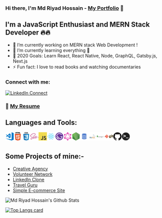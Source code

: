 ### Hi there, I'm Md Riyad Hossain - [My Portfolio](https://riyad-hossain.netlify.app/ "Riyad's Portfolio") 👋

## I'm a JavaScript Enthusiast and MERN Stack Developer 🔥🔥

- 🔭 I’m currently working on MERN stack Web Development !
- 🌱 I’m currently learning everything 🤣
- 🥅 2020 Goals: Learn React, React Native, Node, GraphQL, Gatsby.js, Next.js
- ⚡ Fun fact: I love to read books and watching documentaries

### Connect with me:

[![LinkedIn Connect](https://img.shields.io/badge/%20-Connect-black?color=14171A&labelColor=212121&logo=linkedin&logoColor=ffffff)](https://www.linkedin.com/in/md-riyad-hossain-288867141/)

### 📑 [My Resume](https://drive.google.com/file/d/1jaLvn-gh3A2si-P2Af2sKmjDIZD_ycDf/view?usp=sharing)

## Languages and Tools:

<img align="left" alt="Visual Studio Code" width="26px" src="./images/visual-studio-code.png" />
<img align="left" alt="HTML5" width="26px" src="./images/html.png" />
<img align="left" alt="CSS3" width="26px" src="./images/css.png" />
<img align="left" alt="Sass" width="26px" src="./images/sass.png" />
<img align="left" alt="JavaScript" width="26px" src="./images/javascript.png" />
<img align="left" alt="React" width="26px" src="./images/react.png" />
<img align="left" alt="Gatsby" width="26px" src="./images/gatsby.png" />
<img align="left" alt="GraphQL" width="26px" src="./images/graphql.png" />
<img align="left" alt="Node.js" width="26px" src="./images/nodejs.png" />
<img align="left" alt="SQL" width="26px" src="./images/sql.png" />
<img align="left" alt="MySQL" width="26px" src="./images/mysql.png" />
<img align="left" alt="MongoDB" width="26px" src="./images/mongodb.png" />
<img align="left" alt="Git" width="26px" src="./images/git.png" />
<img align="left" alt="GitHub" width="26px" src="./images/github.png" />
<img align="left" alt="HTML5" width="26px" src="./images/terminal.png" />

<br></br>

## Some Projects of mine:-
- [Creative Agency](https://creative-agency-6bd46.web.app/)
- [Volunteer Network](https://volunteer-network-56677.web.app/)
- [LinkedIn Clone](https://linkedin-clone-2b3c0.web.app/)
- [Travel Guru](https://travel-guru-cb905.web.app/)
- [Simple E-commerce Site](https://ema-john11.netlify.app/)


<img width="550" alt="Md Riyad Hossain's Github Stats"  src="https://github-readme-stats.vercel.app/api?username=Riyad0821&show_icons=true"/>

[![Top Langs card](https://github-readme-stats.vercel.app/api/top-langs/?username=Riyad0821&card_width=550)](https://github.com/Riyad0821)
